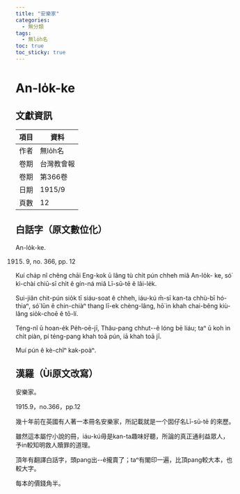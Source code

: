 ```yaml
---
title: "安樂家"
categories:
  - 無分類
tags:
  - 無lo̍h名
toc: true
toc_sticky: true
---
```


# An-lo̍k-ke

## 文獻資訊

| 項目 | 資料 |
|---|---|
| 作者 | 無lo̍h名 |
| 卷期 | 台灣教會報 |
| 卷期 | 第366卷 |
| 日期 | 1915/9 |
| 頁數 | 12 |

## 白話字（原文數位化）

An-lo̍k-ke.

1915. 9, no. 366, pp. 12

Kuí cha̍p nî chêng chāi Eng-kok ū lâng tù chi̍t pún chheh miâ An-lo̍k- ke, só͘ kì-chài chiū-sī chi̍t ê gín-ná miâ Lī-sū-tē ê lâi-le̍k.

Sui-jiân chit-pún sio̍k tī siáu-soat ê chheh, iáu-kú m̄-sī kan-ta chhù-bī hó-thiaⁿ, só͘ lūn ê chin-chiàⁿ thang lī-ek chèng-lâng, hō͘ in khah chai-bêng kiù-lâng sio̍k-choē ê tō-lí.

Téng-nî ū hoan-e̍k Pe̍h-oē-jī, Thâu-pang chhut--ê lóng bē liáu; taⁿ ū koh ìn chi̍t piàn, pí téng-pang khah toā pún, iā khah toā jī.

Muí pún ê kè-chîⁿ kak-poàⁿ.

## 漢羅（Ùi原文改寫）

安樂家。

1915.9，no.366，pp.12

幾十年前在英國有人著一本冊名安樂家，所記載就是一个囡仔名Lī-sū-tē 的來歷。

雖然這本屬佇小說的冊，iáu-kú毋是kan-ta趣味好聽，所論的真正通利益眾人，予in較知明救人贖罪的道理。

頂年有翻譯白話字，頭pang出--ê攏賣了；taⁿ有閣印一遍，比頂pang較大本，也較大字。

每本的價錢角半。
